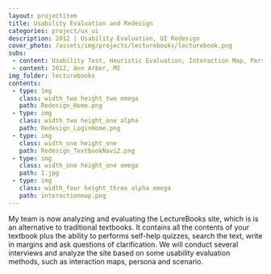 ```yaml
---
layout: projectitem
title: Usability Evaluation and Redesign 
categories: project/ux_ui
description: 2012 | Usability Evaluation, UI Redesign
cover_photo: /assets/img/projects/lecturebooks/lecturebook.png
subs:
 - content: Usability Test, Heuristic Evaluation, Interaction Map, Persona and Scenario, Prototyping
 - content: 2012, Ann Arbor, MI
img_folder: lecturebooks
contents:
 - type: img
   class: width_two height_two omega
   path: Redesign_Home.png
 - type: img
   class: width_two height_one alpha
   path: Redesign_LoginHome.png
 - type: img
   class: width_one height_one
   path: Redesign_TextbookNavi2.png
 - type: img
   class: width_one height_one omega
   path: 1.jpg
 - type: img
   class: width_four height_three alpha omega
   path: interactionmap.png
---
```

<p class="detail">My team is now analyzing and evaluating the LectureBooks site, which is is an alternative to traditional textbooks. It contains all the contents of your textbook plus the ability to performs self-help quizzes, search the text, write in margins and ask questions of clarification. We will conduct several interviews and analyze the site based on some usability evaluation methods, such as interaction maps, persona and scenario.</p>

